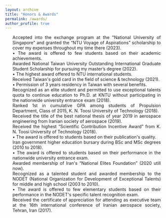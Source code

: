 ```yaml
---
layout: archive
title: "Honors & Awards"
permalink: /awards/
author_profile: true
---
```

<html>
<head>
<style>
ul.demo {
  list-style-type: none;
  list-style-image: url("https://user-images.githubusercontent.com/117890455/205873818-c9829d88-c23e-4878-8577-89e5ff8780c7.png");
  
  
}
</style>
</head>

<body>
<p></p>
<ul class="demo" align="justify">
  
 <li>Accepted into the exchange program at the "National University of Singapore" and granted the “NTU Voyage of Aspirations” scholarship to cover my expenses throughout my time there (2023).<br>
  &#x2022; The award is offered to few students based on their academic achievements.
  </li>

  <li>Awarded National Taiwan University Outstanding International Graduate Student Scholarship for pursuing my master’s degree (2022).<br>
        &#x2022; The highest award offered to NTU international students.</li>

  <li>Received Taiwan's gold card in the field of science & technology (2021).<br>
  &#x2022; Permission of 3 years residency in Taiwan with several benefits.
  </li>

  <li> Recognized as an elite student and permitted to use exceptional talents quota to continue education to Ph.D. at KNTU without participating in the nationwide university entrance exam (2018).</li>

  <li> Ranked 1st in cumulative GPA among students of Propulsion Department, Class of 2015, K. N. Toosi University of Technology (2018).</li>

  <li> Received the title of the best national thesis of year 2019 in aerospace engineering from Iranian society of aerospace (2019).</li>

   <li>Received the highest “Scientific Contribution Incentive Award” from K. N. Toosi University of Technology (2018).<br>
    &#x2022; The award is offered to students based on their publication's quality.</li>
  
  <li>Iran government higher education bursary during BSc and MSc degrees (2010 to 2018).<br>
    &#x2022; The award is offered to students based on their performance in the nationwide university entrance exam.</li>
  
 <li> Awarded membership of Iran's “National Elites Foundation” (2020 utill now).</li>

  <li>Recognized as a talented student and awarded membership to the NODET (National Organization for Development of Exceptional Talents) for middle and high school (2003 to 2010).<br>
    &#x2022; The award is offered to few elementary students based on their performance in the NODET's specific talent recognition exam. </li>
  
  <li> Received the certificate of appreciation for attending as executive team at the 16th international conference of Iranian aerospace society, Tehran, Iran (2017).</li>
</ul>

  </body>
</html>

